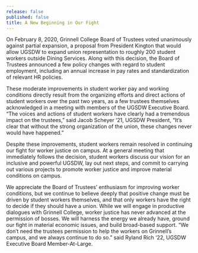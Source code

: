 ```yaml
---
release: false
published: false
title: A New Beginning in Our Fight
---
```

On February 8, 2020, Grinnell College Board of Trustees voted unanimously against partial expansion, a proposal from President Kington that would allow UGSDW to expand union representation to roughly 200 student workers outside Dining Services. Along with this decision, the Board of Trustees announced a few policy changes with regard to student employment, including an annual increase in pay rates and standardization of relevant HR policies. 

These moderate improvements in student worker pay and working conditions directly result from the organizing efforts and direct actions of student workers over the past two years, as a few trustees themselves acknowledged in a meeting with members of the UGSDW Executive Board. “The voices and actions of student workers have clearly had a tremendous impact on the trustees,”  said Jacob Scheyer ‘21, UGSDW President, “It’s clear that without the strong organization of the union, these changes never would have happened.”

Despite these improvements, student workers remain resolved in continuing our fight for worker justice on campus. At a general meeting that immediately follows the decision, student workers discuss our vision for an inclusive and powerful UGSDW, lay out next steps, and commit to carrying out various projects to promote worker justice and improve material conditions on campus. 

We appreciate the Board of Trustees’ enthusiasm for improving worker conditions, but we continue to believe deeply that positive change must be driven by student workers themselves, and that only workers have the right to decide if they should have a union. While we will engage in productive dialogues with Grinnell College, worker justice has never advanced at the permission of bosses. We will harness the energy we already have, ground our fight in material economic issues, and build broad-based support. “We don’t need the trustees permission to help the workers on Grinnell’s campus, and we always continue to do so.” said Ryland Rich ‘22, UGSDW Executive Board Member-At-Large. 

